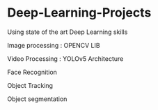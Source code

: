 # Deep-Learning-Projects
Using state of the art Deep Learning skills 

Image processing : OPENCV LIB

Video Processing : YOLOv5 Architecture

Face Recognition 

Object Tracking 

Object segmentation
